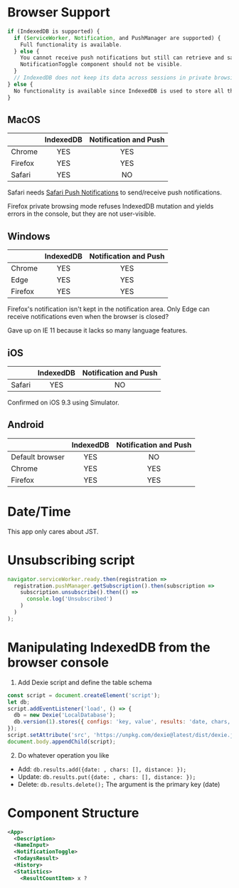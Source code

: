 # Browser Support

```javascript
if (IndexedDB is supported) {
  if (ServiceWorker, Notification, and PushManager are supported) {
    Full functionality is available.
  } else {
    You cannot receive push notifications but still can retrieve and save data.
    NotificationToggle component should not be visible.
  }
  // IndexedDB does not keep its data across sessions in private browsing mode in many browsers. Nevertheless 'indexedDB in window' evaluates to true and there seems to be no standardized way to detect private browsing mode.
} else {
  No functionality is available since IndexedDB is used to store all the data including configs and result history.
}
```

## MacOS

|                     |IndexedDB|Notification and Push|
|:--------------------|:-------:|:-------------------:|
|Chrome               |YES      |YES                  |
|Firefox              |YES      |YES                  |
|Safari               |YES      |NO                   |

Safari needs [Safari Push Notifications](https://developer.apple.com/notifications/safari-push-notifications/) to send/receive push notifications.

Firefox private browsing mode refuses IndexedDB mutation and yields errors in the console, but they are not user-visible.

## Windows

|                     |IndexedDB|Notification and Push|
|:--------------------|:-------:|:-------------------:|
|Chrome               |YES      |YES                  |
|Edge                 |YES      |YES                  |
|Firefox              |YES      |YES                  |

Firefox's notification isn't kept in the notification area.
Only Edge can receive notifications even when the browser is closed?

Gave up on IE 11 because it lacks so many language features.

## iOS

|                     |IndexedDB|Notification and Push|
|:--------------------|:-------:|:-------------------:|
|Safari               |YES      |NO                   |

Confirmed on iOS 9.3 using Simulator.

## Android

|                     |IndexedDB|Notification and Push|
|:--------------------|:-------:|:-------------------:|
|Default browser      |YES      |NO                   |
|Chrome               |YES      |YES                  |
|Firefox              |YES      |YES                  |

# Date/Time

This app only cares about JST.

# Unsubscribing script

```javascript
navigator.serviceWorker.ready.then(registration =>
  registration.pushManager.getSubscription().then(subscription =>
    subscription.unsubscribe().then(() =>
      console.log('Unsubscribed')
    )
  )
);
```

# Manipulating IndexedDB from the browser console

1. Add Dexie script and define the table schema

```javascript
const script = document.createElement('script');
let db;
script.addEventListener('load', () => {
  db = new Dexie('LocalDatabase');
  db.version(1).stores({ configs: 'key, value', results: 'date, chars, distance' });
});
script.setAttribute('src', 'https://unpkg.com/dexie@latest/dist/dexie.js');
document.body.appendChild(script);
```

2. Do whatever operation you like

- Add: `db.results.add({date: , chars: [], distance: });`
- Update: `db.results.put({date: , chars: [], distance: });`
- Delete: `db.results.delete();` The argument is the primary key (date)

# Component Structure

```xml
<App>
  <Description>
  <NameInput>
  <NotificationToggle>
  <TodaysResult>
  <History>
  <Statistics>
    <ResultCountItem> x ?
```